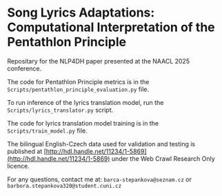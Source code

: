 # Song Lyrics Adaptations: Computational Interpretation of the Pentathlon Principle
Repositary for the NLP4DH paper presented at the NAACL 2025 conference.

The code for Pentathlon Principle metrics is in the `Scripts/pentathlon_principle_evaluation.py` file.

To run inference of the lyrics translation model, run the `Scripts/lyrics_translator.py` script.

The code for lyrics translation model training is in the `Scripts/train_model.py` file.

The bilingual English-Czech data used for validation and testing is published at [http://hdl.handle.net/11234/1-5869](http://hdl.handle.net/11234/1-5869) under the Web Crawl Research Only licence.


For any questions, contact me at: `barca-stepankova@seznam.cz` or `barbora.stepankova320@student.cuni.cz`